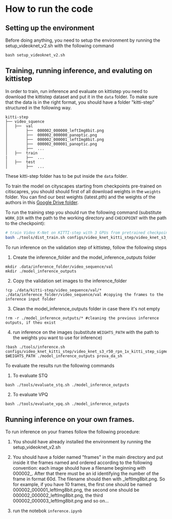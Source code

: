 # How to run the code

## Setting up the environment

Before doing anything, you need to setup the environment by running the setup_videoknet_v2.sh with the following command


```
bash setup_videoknet_v2.sh
```

## Training, running inference, and evaluting on kittistep

In order to train, run inference and evaluate on kittistep you need to download the kittistep dataset and put it in the `data` folder. To make sure that the data is in the right format, you should have a folder "kitti-step" structured in the following way.

```
kitti-step 
├── video_squence
│   ├──  val
│        ├──  000002_000000_leftImg8bit.png
│        ├──  000002_000000_panoptic.png
│        ├──  000002_000001_leftImg8bit.png
│        ├──  000002_000001_panoptic.png
│        ├──  ...
│   ├──  train
|        ├──  ...
│   ├──  test 
│        ├──  ...
```

These kitti-step folder has to be put inside the `data` folder.

To train the model on cityscapes starting from checkpoints pre-trained on citiscapres, you should should first of all download weights in the `weights` folder. You can find our best weights (latest.pth) and the weights of the authors in this [Google Drive  folder](https://drive.google.com/drive/folders/13rXX12MUjAfj-HlwVWa_QKNuKl8UmsF9?usp=share_link).

To run the training step you should run the following command (substitute `WORK_DIR` with the path to the working directory and `CHECKPOINT` with the path to the checkpoint):



```bash
# train Video K-Net on KITTI-step with 3 GPUs from pretrained checkpoint
bash ./tools/dist_train.sh configs/video_knet_kitti_step/video_knet_s3_r50_rpn_1x_kitti_step_sigmoid_stride2_mask_embed_link_ffn_joint_train.py 3 $WORK_DIR --no-validate --load-from $CHECKPOINT
```

To run inference on the validation step of kittistep, follow the following steps

1. Create the inference_folder and the model_inference_outputs folder
```
mkdir .data/inference_folder/video_sequence/val
mkdir ./model_inference_outputs
```
2. Copy the validation set images to the inference_folder

```
!cp ./data/kitti-step/video_sequence/val/* ./data/inference_folder/video_sequence/val #copying the frames to the inference input folder 
```

3. Clean the model_inference_outputs folder in case there it's not empty
```
!rm -r ./model_inference_outputs/* #cleaning the previous inference outputs, if theu exist
```

4. run inference on the images (substitute `WEIGHTS_PATH` with the path to the weights you want to use for inference)

```
!bash ./tools/inference.sh configs/video_knet_kitti_step/video_knet_s3_r50_rpn_1x_kitti_step_sigmoid_stride2_mask_embed_link_ffn_joint_train.py $WEIGHTS_PATH ./model_inference_outputs prova_da_sh
```

To evaluate the results run the following commands
1. To evaluate STQ
```
bash ./tools/evaluate_stq.sh ./model_inference_outputs
```
2. To evaluate VPQ
```
bash ./tools/evaluate_vpq.sh ./model_inference_outputs
```

## Running inference on your own frames.

To run inference on your frames follow the following procedure:

1. You should have already installed the environment by running the setup_videoknet_v2.sh

2. You should have a folder named "frames" in the main directory and put inside it the frames named and ordered according to the following convention: each image should have a filename beginning with 000002_. After that there must be an id identifying the number of the frame in format 60d. The filename should then with _leftImg8bit.png. So for example, if you have 10 frames, the first one should be named 000002_000001_leftImg8bit.png, the second one should be 000002_000002_leftImg8bit.png, the third 000002_000003_leftImg8bit.png and so on...

3. run the notebok `inference.ipynb`
